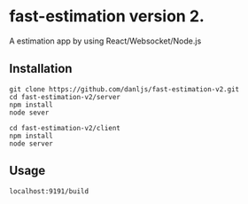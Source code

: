 # fast-estimation version 2.
A estimation app by using React/Websocket/Node.js

## Installation
```shell
git clone https://github.com/danljs/fast-estimation-v2.git
cd fast-estimation-v2/server
npm install
node sever

cd fast-estimation-v2/client
npm install
node server
```
## Usage 
```
localhost:9191/build
```

